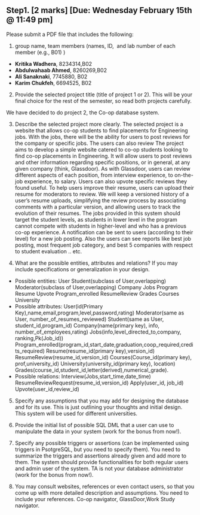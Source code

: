 
## Step1. [2 marks] [Due: Wednesday February 15th @ 11:49 pm] 

Please submit a PDF file that includes the following:

1. group name, team members (names, ID,  and lab number of each member (e.g., B01) )
- **Kritika Wadhera**, 8234314,B02
- **Abdulwahaab Ahmed**, 8260269,B02
- **Ali Sanaknaki**,  7745880, B02
- **Karim Chukfeh**, 6694525, B02

2. Provide the selected project title (title of project 1 or 2). This will be your final choice for the rest of the semester, so read both projects carefully. 

We have decided to do project 2, the Co-op database system.

3. Describe the selected project more clearly. 
The selected project is a website that allows co-op students to find placements for Engineering jobs. With the jobs, there will be the ability for users to post reviews for the company or specific jobs. The users can also review 
The	project	aims	to	develop	a	simple	website	catered	to	co-op	students	looking	to	find	co-op	placements	in	Engineering.	It	will	allow	users	to	post	reviews	and	other	information	regarding	specific	positions,	or	in	general,	at	any	given	company	(think,	Glassdoor).	As	with	Glassdoor,	users	can	review	different	aspects	of	each	position,	from	interview	experience,	to	on-the-job	experience,	to	salary.	Users	can	also	upvote	specific	reviews	they	found	useful.	To	help	users	improve	their	resume,	users	can	upload	their	resume	for	moderators	to	review.	We	will	keep	a	versioned	history	of	a	user’s	resume	uploads,	simplifying	the	review	process	by	associating	comments	with	a	particular	version,	and	allowing	users	to	track	the	evolution	of	their	resumes.	The	jobs	provided	in	this	system	should	target	the	student	levels,	as	students	in	lower	level	in	the	program	cannot	compete	with	students	in	higher-level	and	who	has	a	previous	co-op	experience.		A	notification	can	be	sent	to	users	(according	to	their	level)	for	a	new	job	posting.	Also	the	users	can	see	
reports	like	best	job	posting,	most	frequent	job	category,	and	best	5	companies	with	respect	to	student	evaluation	..	etc.

4. What are the possible entities, attributes and relations? If you may include specifications or generalization in your design.  
- Possible entities:
User
Student(subclass of User,overlapping)
Moderator(subclass of User,overlapping)
Company
Jobs
Program
Resume
Upvote
Program_enrolled
ResumeReview
Grades
Courses 
University
- Possible attributes:
User(id(Primary Key),name,email,program,level,password,rating)
Moderator(same as User, number_of_resumes_reviewed)
Student(same as User, student_id,program_id) 
Company(name(primary key), info, number_of_employees,rating)
Jobs(info,level_directed_to,company, ranking,Pk(Job_id))
Program_enrolled(program_id,start_date,graduation,coop_required,credits_required)
Resume(resume_id(primary key),version_id)
ResumeReview(resume_id,version_id)
Courses(Course_id(primary key), prof,university_id)
University(university_id(primary key), location)
Grades(course_id,student_id,letter(derived),numerical_grade).
- Possible relations:
Interview(Jobs,start_time,date_time)
ResumeReviewRequest(resume_id,version_id)
Apply(user_id, job_id)
Upvote(user_id,review_id)

5. Specify any assumptions that you may add for designing the database and for its use. This is just outlining your thoughts and initial design.  
This system will be used for different universities.

6. Provide the initial list of possible SQL DML that a user can use to manipulate the data in your system (work for the bonus from now!). 

7. Specify any possible triggers or assertions (can be implemented using triggers in PsotgreSQL, but you need to specify them). You need to summarize the triggers and assertions already given and add more to them. The system should provide functionalities for both regular users and admin user of the system. TA is not your database administrator (work for the bonus from now!). 

8. You may consult websites, references or even contact users, so that you come up with more detailed description and assumptions. You need to include your references. 
Co-op navigator, GlassDoor,Work Study navigator.
